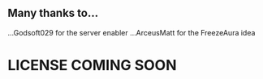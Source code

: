 ## Many thanks to...
...Godsoft029 for the server enabler
...ArceusMatt for the FreezeAura idea

# LICENSE COMING SOON
